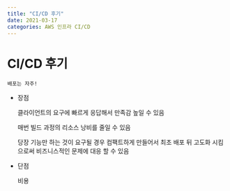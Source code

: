 ```yaml
---
title: "CI/CD 후기"
date: 2021-03-17
categories: AWS 인프라 CI/CD
---
```


# CI/CD 후기

    배포는 자주!

- 장점

  클라이언트의 요구에 빠르게 응답해서 만족감 높일 수 있음

  매번 빌드 과정의 리소스 낭비를 줄일 수 있음

  당장 기능만 하는 것이 요구될 경우 컴팩트하게 만들어서 최초 배포 뒤 고도화 시킴으로써 비즈니스적인 문제에 대응 할 수 있음

- 단점

  비용
